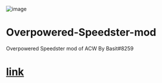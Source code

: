![image](https://raw.githubusercontent.com/Modraxis/Overpowered-Speedster-mod/main/SB%20overpowered%20speedster.png)
# Overpowered-Speedster-mod
Overpowered Speedster mod of ACW By Basit#8259
# [link](https://github.com/Modraxis/Overpowered-Speedster-mod/blob/main/Overpowered%20Speedster%20mod%20code.JS)
